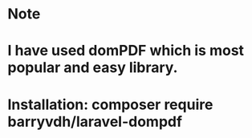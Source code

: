 # Note
# I have used domPDF which is most popular and easy library.
# Installation: composer require barryvdh/laravel-dompdf